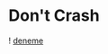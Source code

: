 # Don't Crash

! [deneme](file:///C:/Users/okany/Desktop/IMAGES/Dont%20Crash/Screenshot_2023-12-31-15-23-04-299_com.DefaultCompany.CarGame.jpg) 